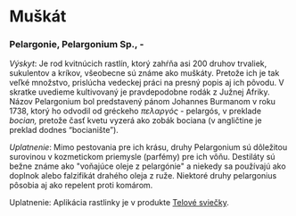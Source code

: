 Muškát
======

### Pelargonie, Pelargonium Sp., -

*Výskyt*: Je rod kvitnúcich rastlín, ktorý zahŕňa asi 200 druhov trvaliek,
sukulentov a kríkov, všeobecne sú známe ako muškáty. Pretože ich je tak veľké
množstvo, prislúcha vedeckej práci na presný popis aj ich pôvodu. V skratke
uvedieme kultivovaný je pravdepodobne rodák z Južnej Afriky. Názov Pelargonium
bol predstavený pánom Johannes Burmanom v roku 1738, ktorý ho odvodil od
gréckeho *πελαργός -* pelargós, v preklade *bocian,* pretože časť kvetu vyzerá
ako zobák bociana (v angličtine je preklad dodnes “bocianište”).

*Uplatnenie*: Mimo pestovania pre ich krásu, druhy Pelargonium sú dôležitou
surovinou v kozmetickom priemysle (parfémy) pre ich vôňu. Destiláty sú bežne
známe ako "voňajúce oleje z pelargónie" a niekedy sa používajú ako doplnok alebo
falzifikát drahého oleja z ruže. Niektoré druhy pelargonius pôsobia aj ako
repelent proti komárom.

Uplatnenie: Aplikácia rastlinky je v produkte [Telové
sviečky](/sip/p/telove-sviecky/).

